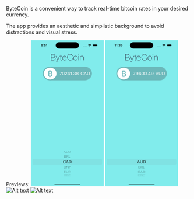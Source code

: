 ByteCoin is a convenient way to track real-time bitcoin rates in your desired currency.

The app provides an aesthetic and simplistic background to avoid distractions
and visual stress. 


Previews:
<img src="ByteCoinImage.png" alt="Alt text" width="200" height="400">
<img src="ByteCoinImage2.png" alt="Alt text" width="200" height="400">
<img src="ByteCoinImag3.png" alt="Alt text" width="200" height="400">
<img src="ByteCoinImag4.png" alt="Alt text" width="200" height="400">
